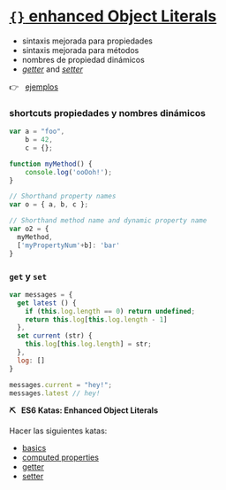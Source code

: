 # [`{}` enhanced Object Literals](https://github.com/lukehoban/es6features#enhanced-object-literals)

- sintaxis mejorada para propiedades
- sintaxis mejorada para métodos
- nombres de propiedad dinámicos
- [_getter_](https://developer.mozilla.org/en-US/docs/Web/JavaScript/Reference/Functions/get) and [_setter_](https://developer.mozilla.org/es/docs/Web/JavaScript/Reference/Functions/set)


👉 &nbsp; [ejemplos](https://gist.github.com/juanmaguitar/fa284ba904992a4ece44e6e42ec81498)

### shortcuts propiedades y nombres dinámicos

```javascript
var a = "foo",
    b = 42,
    c = {};

function myMethod() {
    console.log('ooOoh!');
}

// Shorthand property names
var o = { a, b, c };

// Shorthand method name and dynamic property name
var o2 = {
  myMethod,
  ['myPropertyNum'+b]: 'bar'
}
```

### `get` y `set`

```javascript
var messages = {
  get latest () {
    if (this.log.length == 0) return undefined;
    return this.log[this.log.length - 1]
  },
  set current (str) {
    this.log[this.log.length] = str;
  },
  log: []
}

messages.current = "hey!";
messages.latest // hey!
```

**⛏ &nbsp; ES6 Katas: Enhanced Object Literals**

Hacer las siguientes katas:
- [basics](http://tddbin.com/#?kata=es6/language/object-literal/basics)
- [computed properties](http://tddbin.com/#?kata=es6/language/object-literal/computed-properties)
- [getter](http://tddbin.com/#?kata=es6/language/object-literal/getter)
- [setter](http://tddbin.com/#?kata=es6/language/object-literal/setter)